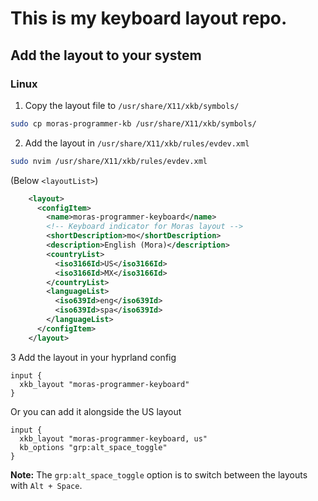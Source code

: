 # This is my keyboard layout repo.

## Add the layout to your system

### Linux

1. Copy the layout file to `/usr/share/X11/xkb/symbols/`

```bash
sudo cp moras-programmer-kb /usr/share/X11/xkb/symbols/
```

2. Add the layout in `/usr/share/X11/xkb/rules/evdev.xml`

```bash
sudo nvim /usr/share/X11/xkb/rules/evdev.xml
```

(Below `<layoutList>`)

```xml
    <layout>
      <configItem>
        <name>moras-programmer-keyboard</name>
        <!-- Keyboard indicator for Moras layout -->
        <shortDescription>mo</shortDescription>
        <description>English (Mora)</description>
        <countryList>
          <iso3166Id>US</iso3166Id>
          <iso3166Id>MX</iso3166Id>
        </countryList>
        <languageList>
          <iso639Id>eng</iso639Id>
          <iso639Id>spa</iso639Id>
        </languageList>
      </configItem>
    </layout>
```

3 Add the layout in your hyprland config

```
input {
  xkb_layout "moras-programmer-keyboard"
}
```

Or you can add it alongside the US layout

```
input {
  xkb_layout "moras-programmer-keyboard, us"
  kb_options "grp:alt_space_toggle"
}
```

**Note:** The `grp:alt_space_toggle` option is to switch between the layouts with `Alt + Space`.
